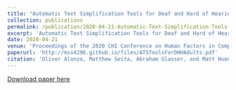 ```yaml
---
title: "Automatic Text Simplification Tools for Deaf and Hard of Hearing Adults: Benefits of Lexical Simplification and Providing Users with Autonomy"
collection: publications
permalink: /publication/2020-04-21-Automatic-Text-Simplification-Tools-for-Deaf-and-Hard-of-Hearing-Adults:-Benefits-of-Lexical-Simplification-and-Providing-Users-with-Autonomy
excerpt: 'Automatic Text Simplification Tools for Deaf and Hard of Hearing Adults: Benefits of Lexical Simplification and Providing Users with Autonomy.'
date: 2020-04-21
venue: 'Proceedings of the 2020 CHI Conference on Human Factors in Computing Systems'
paperurl: 'http://mss4296.github.io/files/ATSToolsForDHHAdults.pdf'
citation: 'Oliver Alonzo, Matthew Seita, Abraham Glasser, and Matt Huenerfauth. 2020. “Automatic Text Simplification Tools for Deaf and Hard of Hearing Adults: Benefits of Lexical Simplification and Providing Users with Autonomy.” In Proceedings of the 2020 CHI Conference on Human Factors in Computing Systems (CHI &quot;20). Association for Computing Machinery, New York, NY, USA, 1–13.'
---
```


[Download paper here](http://mss4296.github.io/files/ATSToolsForDHHAdults.pdf)
